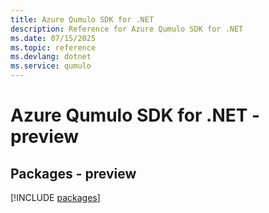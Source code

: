 ```yaml
---
title: Azure Qumulo SDK for .NET
description: Reference for Azure Qumulo SDK for .NET
ms.date: 07/15/2025
ms.topic: reference
ms.devlang: dotnet
ms.service: qumulo
---
```

# Azure Qumulo SDK for .NET - preview
## Packages - preview
[!INCLUDE [packages](qumulo-index.md)]